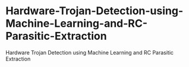 # Hardware-Trojan-Detection-using-Machine-Learning-and-RC-Parasitic-Extraction
Hardware Trojan Detection using Machine Learning and RC Parasitic Extraction
